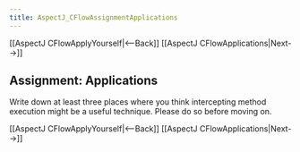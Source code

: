 ```yaml
---
title: AspectJ_CFlowAssignmentApplications
---
```

[[AspectJ CFlowApplyYourself|<--Back]] [[AspectJ CFlowApplications|Next-->]]

## Assignment: Applications
Write down at least three places where you think intercepting method execution might be a useful technique. Please do so before moving on.

[[AspectJ CFlowApplyYourself|<--Back]] [[AspectJ CFlowApplications|Next-->]]